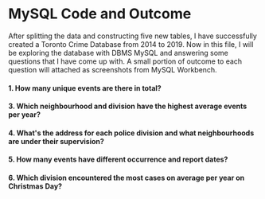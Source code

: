 # MySQL Code and Outcome
After splitting the data and constructing five new tables, I have successfully created a Toronto Crime Database from 2014 to 2019. Now in this file, I will be exploring 
the database with DBMS MySQL and answering some questions that I have come up with. A small portion of outcome to each question will attached as screenshots from MySQL Workbench. 

#### 1. How many unique events are there in total?
#### 3. Which neighbourhood and division have the highest average events per year? 
#### 4. What's the address for each police division and what neighbourhoods are under their supervision? 
#### 5. How many events have different occurrence and report dates? 
#### 6. Which division encountered the most cases on average per year on Christmas Day? 
